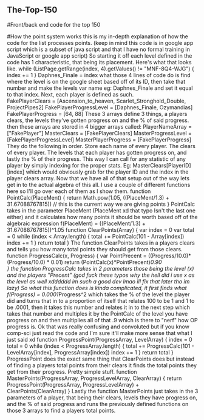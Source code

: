 ## The-Top-150
#Front/back end code for the top 150

#How the point system works
this is my in-depth explanation of how the code for the list processes points. (keep in mind this code is in google app script which is a subset of java script and that I have no formal training in JavaScript or google app script)
So starting it off each level defined in the code has 1 characteristic, that being its placement. Here's what that looks like.
	while (ListPage.getRange(index, 4).getValues() != "MNF-8Q4-WJG") {
	  index += 1
	}
	Daphnes_Finale = index
what those 4 lines of code do is find where the level is on the google sheet based off of its ID, then take that number and make the levels var name eg: Daphnes_Finale and set it equal to that index. Next, each player is defined as such.  
	FakePlayerClears = [Ascension_to_heaven,  Scarlet_Stronghold_Double, ProjectPipes2]
	FakePlayerProgressLevel = [Daphnes_Finale, Ozymandias]
	FakePlayerProgress = [64, 88]
These 3 arrays define 3 things, a players clears, the levels they've gotten progress on and the % of said progress. then these arrays are stored in 4 bigger arrays called:
	PlayerNameArray = ["FakePlayer"]
	MasterClears = [FakePlayerClears]
	MasterProgressLevel = [FakePlayerProgressLevel]
	MasterPlayerProgress = [FakePlayerProgress]
They do the following in order. Store each name of every player. The clears of every player. The levels that each player has gotten progress on, and lastly the % of their progress. This way I can call for any statistic of any player by simply indexing for the proper stats. Eg: MasterClears[PlayerID][index] which would obviously grab for the player ID and the index in the player clears array. Now that we have all of that setup out of the way lets get in to the actual algebra of this all. I use a couple of different functions here so I'll go over each of them as I show them.
	function PointCalc(PlaceMent) {
  		return Math.pow(1.05, ((PlaceMent/1.3) + 31.67088767815)) // this is the current way we are giving points 
	}
PointCalc takes in the parameter PlaceMent (PlaceMent xd that typo Isn't the last one either) and it calculates how many points it should be worth based off of the algebraic expression f(PlaceMent) = ((PlaceMent/1.3) + 31.67088767815))^1.05 
	function ClearPoints(Array) {
  		var index = 0
  		var total = 0
 	 while (index < Array.length) {
    		total += PointCalc(101 - Array[index])
    		index += 1
  		}
  	return total
	}
The function ClearPoints takes in a players clears and tells you how many total points they should get from those clears.
	function ProgressCalc(x, Progress) {
    	var PointPrecent = ((Progress/10.0)*(Progress/10.0) * 0.01)
    	return (PointCalc(x)*PointPrecent)*0.90  
	}
the function ProgressCalc takes in 2 parameters those being the level (x) and the players "Precent" (god fuck these typos why the hell did i use x as the level as well xdddddd im such a good dev lmao ill fix that later tho im lazy) So what this function does is kinda complicated, it first finds what f(Progress) = 0.0001*Progress^2 which takes the % of the level the player did and turns that in to a proportion of itself that relates 100 to be 1 and 1 to be .0001, then it takes this number and relates it in to the next step which takes that number and multiples it by the PointCalc of the level you have progress on and then multiplies all of that .9 which is there to "nerf" how OP progress is. Ok that was really confusing and convoluted but if you know comp-sci just read the code and I'm sure it'll make more sense that what I just said xd
	function ProgressPoint(ProgressArray, LevelArray) {
 	 	index = 0
 		 total = 0
 	 while (index < ProgressArray.length) {
 	 	  total += ProgressCalc(101 - LevelArray[index], ProgressArray[index])
  		  index += 1
  		}
  	return total
	}
ProgressPoint does the exact same thing that ClearPoints does but instead of finding a players total points from their clears it finds the total points they get from their progress. Pretty simple stuff.
	function MasterPoints(ProgressArray, ProgressLevelArray, ClearArray) {
  		return ProgressPoint(ProgressArray, ProgressLevelArray) +  ClearPoints(ClearArray)
	}
Lastly the function MasterPoints just takes in the 3 parameters of a player, that being their clears, levels they have progress on, and the % of said progress and runs the previously defined functions on those 3 arrays to find a players total points. 
